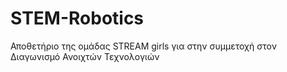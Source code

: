 # STEM-Robotics
Αποθετήριο της ομάδας STREAM girls για στην συμμετοχή στον Διαγωνισμό  Ανοιχτών Τεχνολογιών
